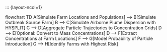 ::: {layout-ncol=1}

flowchart TD A\[Simulate Farm Locations and Populations\] –\>
B\[Simulate Outbreak Source Farm\] B –\> C\[Simulate Airborne Plume
Dispersion with HYSPLIT\] C –\> D\[Aggregate Particle Trajectories to
Concentration Grids\] D –\> E\[Optional: Convert to Mass
Concentrations\] D –\> F\[Extract Concentrations at Farm Locations\] F
–\> G\[Model Probability of Particle Introduction\] G –\> H\[Identify
Farms with Highest Risk\]
